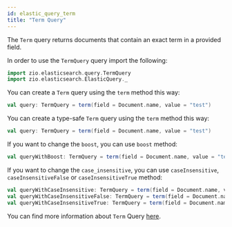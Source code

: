 ```yaml
---
id: elastic_query_term
title: "Term Query"
---
```


The `Term` query returns documents that contain an exact term in a provided field.

In order to use the `TermQuery` query import the following:
```scala
import zio.elasticsearch.query.TermQuery
import zio.elasticsearch.ElasticQuery._
```

You can create a `Term` query using the `term` method this way:
```scala
val query: TermQuery = term(field = Document.name, value = "test")
```

You can create a type-safe `Term` query using the `term` method this way:
```scala
val query: TermQuery = term(field = Document.name, value = "test")
```

If you want to change the `boost`, you can use `boost` method:
```scala
val queryWithBoost: TermQuery = term(field = Document.name, value = "test").boost(2.0)
```

If you want to change the `case_insensitive`, you can use `caseInsensitive`, `caseInsensitiveFalse` or `caseInsensitiveTrue` method:
```scala
val queryWithCaseInsensitive: TermQuery = term(field = Document.name, value = "test").caseInsensitive(true)
val queryWithCaseInsensitiveFalse: TermQuery = term(field = Document.name, value = "test").caseInsensitiveFalse
val queryWithCaseInsensitiveTrue: TermQuery = term(field = Document.name, value = "test").caseInsensitiveTrue
```

You can find more information about `Term` Query [here](https://www.elastic.co/guide/en/elasticsearch/reference/7.17/query-dsl-term-query.html).
